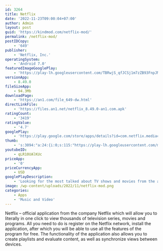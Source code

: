```yaml
---
id: 3264
title: Netflix
date: '2022-11-23T09:00:04+07:00'
author: Admin
layout: post
guid: 'https://kindmod.com/netflix-mod/'
permalink: /netflix-mod/
postIDCopy:
    - '649'
publisher:
    - 'Netflix, Inc.'
operatingSystem:
    - 'Android 7.0'
featuredImageGooglePlay:
    - 'https://play-lh.googleusercontent.com/TBRwjS_qfJCSj1m7zZB93FnpJM5fSpMA_wUlFDLxWAb45T9RmwBvQd5cWR5viJJOhkI'
versionApp:
    - 8.49.0
fileSizeApp:
    - 94.3Mb
downloadPage:
    - 'https://an1.com/file_649-dw.html'
directLinkFile:
    - 'https://files.an1.net/netflix_8.49.0-an1.com.apk'
ratingCount:
    - '3419'
ratingValue:
    - '4.7'
googlePlay:
    - 'https://play.google.com/store/apps/details?id=com.netflix.mediaclient'
thumb:
    - 's:3094:"a:24:{i:0;s:115:"https://play-lh.googleusercontent.com/m7mg_DZ1uTb6jfGewOOtZ4ejmDaBYfEWZVfEP0pkSX60OsoG7YDgjuFLPCCc6rBnYJk=w526-h296";i:1;s:115:"https://play-lh.googleusercontent.com/K4-4tkQJD0U0H_FiAn5yHz_-9Y8bP6f1tGCmFtYwBzn-5Gk1AM8Ga4S3c0T6s4ex_HI=w526-h296";i:2;s:115:"https://play-lh.googleusercontent.com/jDy5ifYbqGs90dAXy54DjXzweeN95p6YUkZpX3QzOcC_JVA4tMpGjccu08j786o3Ids=w526-h296";i:3;s:116:"https://play-lh.googleusercontent.com/vbM5loA-4NmmAur0wQP4JO1karlDkNrnQBJaGqYfriQ_NbABz3D1Uon5NlbuXqOz4u8Q=w526-h296";i:4;s:115:"https://play-lh.googleusercontent.com/ihMmPJuDjrv9o_ZOk21a2HfxogKJMLG7z2GLVETOPpzZ7Ngc1Ir7OvhgqCUJCrGrrI0=w526-h296";i:5;s:114:"https://play-lh.googleusercontent.com/MoDDlwrVwEGdpYwpFAFQ_c6FBOONb-7-w-ShocUe2kMFZeozKQ0Ch8fBOT9QLiVpGg=w526-h296";i:6;s:116:"https://play-lh.googleusercontent.com/SyUckNVr8dA7bvdHmNoaPtjaJrNW1UubOwX4WtbYm3LI2BQWOFnG8e2ABTHZNKovYEdZ=w526-h296";i:7;s:116:"https://play-lh.googleusercontent.com/KueHVzDqH0G7OooZVTqcL9Zb_JSWCQfuP1UYBnqXKozY1109b0Zn0rOqKbVZurErDFlS=w526-h296";i:8;s:114:"https://play-lh.googleusercontent.com/9QiRCby7lfWfA6fxHcBJOg66BaDHQWQAdRdEczGac-ploI43Ym7oyQ_sxUTRw1xubw=w526-h296";i:9;s:116:"https://play-lh.googleusercontent.com/5sy7HwmMAZ7WipQ_vS8J6rFo3e4ADIOO-T1edUdiVLwKWiLw96Vqf9m9MPm7Q6gkngYe=w526-h296";i:10;s:116:"https://play-lh.googleusercontent.com/_hQSRBUKcp1NUT2KktpGZJW1gzVa4MvLHHnRLBvf6VFV7pTxFql017We0KUEBPeHY3_q=w526-h296";i:11;s:114:"https://play-lh.googleusercontent.com/AF4fYqM5oC3PiL66nb7xz3-Jiog_azzL0u-tkdZaIuQTatPCoiTq66mbQQtsuZI1Vg=w526-h296";i:12;s:116:"https://play-lh.googleusercontent.com/_dYYG-BViOwRgo7K6Pe0ep6r8nmSlJOG5nWR65U7Qq5Flp6tW89QhnPY-8ZEpgmAj82E=w526-h296";i:13;s:116:"https://play-lh.googleusercontent.com/djxrV1PHQgQZTbhy2AC0biM6qX1OnWytncQaAGuHmTuOPI-ug0eY9z9cLPGCGj4LBenX=w526-h296";i:14;s:116:"https://play-lh.googleusercontent.com/Shpp7cJWzP8NI1Kdvb-Tv_6pIyHCFzMEO66rfkKjNpGeKl7vBqsJvqhMCft-5PTTDx2Q=w526-h296";i:15;s:114:"https://play-lh.googleusercontent.com/zAXx7AnmrBo8dECHKSKJpj5LQ4IjzscXb7zejN2kg6DfSNw0huz2R809i1y_QxfI6A=w526-h296";i:16;s:115:"https://play-lh.googleusercontent.com/fuGIVZLwUH_CxfryJ1DAnK9qzjuNdRx7_zRtAAKcOHwOkowL0mpNlTMVrErPX96Pc28=w526-h296";i:17;s:115:"https://play-lh.googleusercontent.com/gNp2R1AkZlHspc3XPmUYFfIZ4ZbDpchlxcIDgbIxe-a310g9Itum5BNt98quqIYT3iI=w526-h296";i:18;s:115:"https://play-lh.googleusercontent.com/X_xGPy-I0e62JTYRnOx9coEKifmlPAslxZLnJPpen9eEC05SGz686xKH2uD8voR2HBU=w526-h296";i:19;s:115:"https://play-lh.googleusercontent.com/QlrmnOd1UmyvYaivzB6rvp-EIbiOW-irCSXYcZcOehum5rTI7QHMgV0uIsSIWQvNvCc=w526-h296";i:20;s:114:"https://play-lh.googleusercontent.com/vSDXLo17UMwIFwpJaay9IQa1OBJaX_yIQWwt1cinhO9gS0JFZo0hwn62Gp6Ew0V6EQ=w526-h296";i:21;s:114:"https://play-lh.googleusercontent.com/AOcoWFOIVi0lGPofd_cO7z1LtIfK8bxS1deftJxZZp2QITNPrz1_Jn9Lrf8RAJT2oA=w526-h296";i:22;s:114:"https://play-lh.googleusercontent.com/wmxrTL5--k-3N1k1iFRoNPdxp2bNf0tBBIBMOYd5FJJxAbQCnQRhJhICkwOyFKsKDw=w526-h296";i:23;s:115:"https://play-lh.googleusercontent.com/0HIck7YoLwPmt7t5HOlNI1c_lTCPgJA0dGE5wXxMPqEHBFIyNvq75wqFiCAaR-XLt2A=w526-h296";}";'
youtubeID:
    - qLR10UAlKUc
priceApp:
    - '0'
priceCurrencyApp:
    - USD
googlePlayDescription:
    - 'Looking for the most talked about TV shows and movies from the around the world? They’re all on Netflix.'
image: /wp-content/uploads/2022/11/netflix-mod.png
categories:
    - Apps
    - 'Music and Video'
---
```


Netflix – official application from the company Netflix which will allow you to literally in one click to view thousands of television series, movies and programs. All you need to do is register on the Netflix network, install the application, after which you will be able to use all the features of the program for free. The functionality of the application also allows you to create playlists and evaluate content, as well as synchronize views between devices.